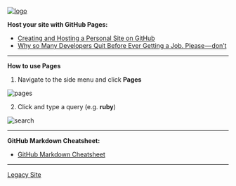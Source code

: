 


[![logo](https://kironroy.github.io/logo_wiki_home.svg)](https://kironroy.github.io/)

**Host your site with GitHub Pages:**

* [Creating and Hosting a Personal Site on GitHub](http://jmcglone.com/guides/github-pages/)
* [Why so Many Developers Quit Before Ever Getting a Job. Please — don’t](https://medium.freecodecamp.org/why-so-many-developers-quit-before-ever-getting-a-job-please-dont-1c0fd6459e5e)
***

**How to use Pages**
1. Navigate to the side menu and click **Pages**

![pages](https://kironroy.github.io/pages.svg)

2. Click and type a query (e.g. **ruby**)

![search](https://kironroy.github.io/search.svg)

***

**GitHub Markdown Cheatsheet:**

* [GitHub Markdown Cheatsheet](https://github.com/adam-p/markdown-here/wiki/Markdown-Cheatsheet)

***
[Legacy Site](https://kironroy.github.io/github)
